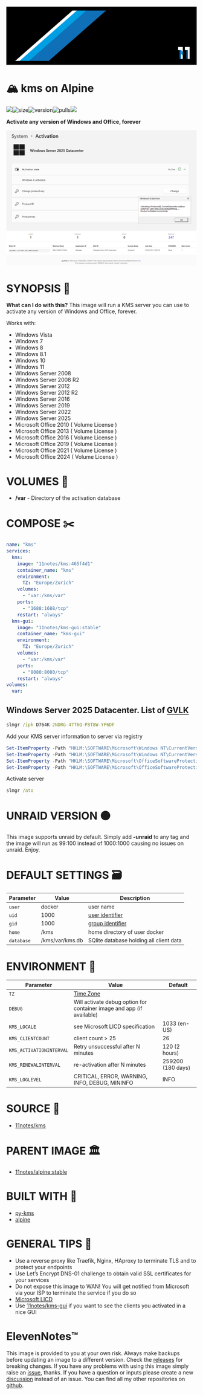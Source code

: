 ![Banner](https://github.com/11notes/defaults/blob/main/static/img/banner.png?raw=true)

# 🏔️ kms on Alpine
[<img src="https://img.shields.io/badge/github-source-blue?logo=github&color=040308">](https://github.com/11notes/docker-kms)![size](https://img.shields.io/docker/image-size/11notes/kms/465f4d1?color=0eb305)![version](https://img.shields.io/docker/v/11notes/kms/465f4d1?color=eb7a09)![pulls](https://img.shields.io/docker/pulls/11notes/kms?color=2b75d6)[<img src="https://img.shields.io/github/issues/11notes/docker-kms?color=7842f5">](https://github.com/11notes/docker-kms/issues)

**Activate any version of Windows and Office, forever**

![activation](https://github.com/11notes/docker-kms/blob/master/img/activation.png?raw=true)
![GUI](https://github.com/11notes/docker-kms/blob/master/img/GUI.png?raw=true)

# SYNOPSIS 📖
**What can I do with this?** This image will run a KMS server you can use to activate any version of Windows and Office, forever.

Works with:
- Windows Vista 
- Windows 7 
- Windows 8
- Windows 8.1
- Windows 10
- Windows 11
- Windows Server 2008
- Windows Server 2008 R2
- Windows Server 2012
- Windows Server 2012 R2
- Windows Server 2016
- Windows Server 2019
- Windows Server 2022
- Windows Server 2025
- Microsoft Office 2010 ( Volume License )
- Microsoft Office 2013 ( Volume License )
- Microsoft Office 2016 ( Volume License )
- Microsoft Office 2019 ( Volume License )
- Microsoft Office 2021 ( Volume License )
- Microsoft Office 2024 ( Volume License )

# VOLUMES 📁
* **/var** - Directory of the activation database

# COMPOSE ✂️
```yaml
name: "kms"
services:
  kms:
    image: "11notes/kms:465f4d1"
    container_name: "kms"
    environment:
      TZ: "Europe/Zurich"
    volumes:
      - "var:/kms/var"
    ports:
      - "1688:1688/tcp"
    restart: "always"
  kms-gui:
    image: "11notes/kms-gui:stable"
    container_name: "kms-gui"
    environment:
      TZ: "Europe/Zurich"
    volumes:
      - "var:/kms/var"
    ports:
      - "8080:8080/tcp"
    restart: "always"
volumes:
  var:
```


## Windows Server 2025 Datacenter. List of [GVLK](https://learn.microsoft.com/en-us/windows-server/get-started/kms-client-activation-keys)
```cmd
slmgr /ipk D764K-2NDRG-47T6Q-P8T8W-YP6DF
```
Add your KMS server information to server via registry
```powershell
Set-ItemProperty -Path "HKLM:\SOFTWARE\Microsoft\Windows NT\CurrentVersion\SoftwareProtectionPlatform" -Name "KeyManagementServiceName" -Value "KMS_IP"
Set-ItemProperty -Path "HKLM:\SOFTWARE\Microsoft\Windows NT\CurrentVersion\SoftwareProtectionPlatform" -Name "KeyManagementServicePort" -Value "KMS_PORT"
Set-ItemProperty -Path "HKLM:\SOFTWARE\Microsoft\OfficeSoftwareProtectionPlatform" -Name "KeyManagementServiceName" -Value "KMS_IP"
Set-ItemProperty -Path "HKLM:\SOFTWARE\Microsoft\OfficeSoftwareProtectionPlatform" -Name "KeyManagementServicePort" -Value "KMS_PORT"
```
Activate server
```cmd
slmgr /ato
```

# UNRAID VERSION 🟠
This image supports unraid by default. Simply add **-unraid** to any tag and the image will run as 99:100 instead of 1000:1000 causing no issues on unraid. Enjoy.

# DEFAULT SETTINGS 🗃️
| Parameter | Value | Description |
| --- | --- | --- |
| `user` | docker | user name |
| `uid` | 1000 | [user identifier](https://en.wikipedia.org/wiki/User_identifier) |
| `gid` | 1000 | [group identifier](https://en.wikipedia.org/wiki/Group_identifier) |
| `home` | /kms | home directory of user docker |
| `database` | /kms/var/kms.db | SQlite database holding all client data |

# ENVIRONMENT 📝
| Parameter | Value | Default |
| --- | --- | --- |
| `TZ` | [Time Zone](https://en.wikipedia.org/wiki/List_of_tz_database_time_zones) | |
| `DEBUG` | Will activate debug option for container image and app (if available) | |
| `KMS_LOCALE` | see Microsoft LICD specification | 1033 (en-US) |
| `KMS_CLIENTCOUNT` | client count > 25 | 26 |
| `KMS_ACTIVATIONINTERVAL` | Retry unsuccessful after N minutes | 120 (2 hours) |
| `KMS_RENEWALINTERVAL` | re-activation after N minutes | 259200 (180 days) |
| `KMS_LOGLEVEL` | CRITICAL, ERROR, WARNING, INFO, DEBUG, MININFO | INFO |

# SOURCE 💾
* [11notes/kms](https://github.com/11notes/docker-kms)

# PARENT IMAGE 🏛️
* [11notes/alpine:stable](https://hub.docker.com/r/11notes/alpine)

# BUILT WITH 🧰
* [py-kms](https://github.com/Py-KMS-Organization/py-kms)
* [alpine](https://alpinelinux.org)

# GENERAL TIPS 📌
* Use a reverse proxy like Traefik, Nginx, HAproxy to terminate TLS and to protect your endpoints
* Use Let’s Encrypt DNS-01 challenge to obtain valid SSL certificates for your services
* Do not expose this image to WAN! You will get notified from Microsoft via your ISP to terminate the service if you do so
* [Microsoft LICD](https://learn.microsoft.com/en-us/openspecs/office_standards/ms-oe376/6c085406-a698-4e12-9d4d-c3b0ee3dbc4a)
* Use [11notes/kms-gui](https://github.com/11notes/docker-kms-gui) if you want to see the clients you activated in a nice GUI
  
# ElevenNotes™️
This image is provided to you at your own risk. Always make backups before updating an image to a different version. Check the [releases](https://github.com/11notes/docker-kms/releases) for breaking changes. If you have any problems with using this image simply raise an [issue](https://github.com/11notes/docker-kms/issues), thanks. If you have a question or inputs please create a new [discussion](https://github.com/11notes/docker-kms/discussions) instead of an issue. You can find all my other repositories on [github](https://github.com/11notes?tab=repositories).